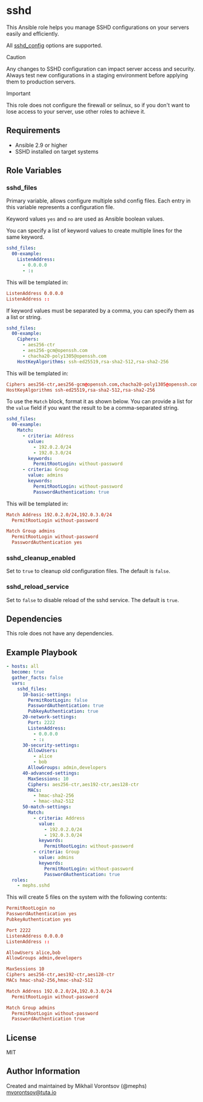 # sshd

This Ansible role helps you manage SSHD configurations on your servers easily and efficiently.

All [sshd_config](<https://man.freebsd.org/cgi/man.cgi?sshd_config(5)>) options are supported.

> [!CAUTION]
> Any changes to SSHD configuration can impact server access and security. Always test new configurations in a staging environment before applying them to production servers.

> [!IMPORTANT]
> This role does not configure the firewall or selinux, so if you don't want to lose access to your server, use other roles to achieve it.

## Requirements

- Ansible 2.9 or higher
- SSHD installed on target systems

## Role Variables

### sshd_files

Primary variable, allows configure multiple sshd config files. Each entry in this variable represents a configuration file.

Keyword values `yes` and `no` are used as Ansible boolean values.

You can specify a list of keyword values to create multiple lines for the same keyword.

```yaml
sshd_files:
  00-example:
    ListenAddress:
      - 0.0.0.0
      - ::
```

This will be templated in:

```conf
ListenAddress 0.0.0.0
ListenAddress ::
```

If keyword values must be separated by a comma, you can specify them as a list or string.

```yaml
sshd_files:
  00-example:
    Ciphers:
      - aes256-ctr
      - aes256-gcm@openssh.com
      - chacha20-poly1305@openssh.com
    HostKeyAlgorithms: ssh-ed25519,rsa-sha2-512,rsa-sha2-256
```

This will be templated in:

```conf
Ciphers aes256-ctr,aes256-gcm@openssh.com,chacha20-poly1305@openssh.com
HostKeyAlgorithms ssh-ed25519,rsa-sha2-512,rsa-sha2-256
```

To use the `Match` block, format it as shown below. You can provide a list for the `value` field if you want the result to be a comma-separated string.

```yaml
sshd_files:
  00-example:
    Match:
      - criteria: Address
        value:
          - 192.0.2.0/24
          - 192.0.3.0/24
        keywords:
          PermitRootLogin: without-password
      - criteria: Group
        value: admins
        keywords:
          PermitRootLogin: without-password
          PasswordAuthentication: true
```

This will be templated in:

```conf
Match Address 192.0.2.0/24,192.0.3.0/24
  PermitRootLogin without-password

Match Group admins
  PermitRootLogin without-password
  PasswordAuthentication yes
```

### sshd_cleanup_enabled

Set to `true` to cleanup old configuration files. The default is `false`.

### sshd_reload_service

Set to `false` to disable reload of the sshd service. The default is `true`.

## Dependencies

This role does not have any dependencies.

## Example Playbook

```yaml
- hosts: all
  become: true
  gather_facts: false
  vars:
    sshd_files:
      10-basic-settings:
        PermitRootLogin: false
        PasswordAuthentication: true
        PubkeyAuthentication: true
      20-network-settings:
        Port: 2222
        ListenAddress:
          - 0.0.0.0
          - ::
      30-security-settings:
        AllowUsers:
          - alice
          - bob
        AllowGroups: admin,developers
      40-advanced-settings:
        MaxSessions: 10
        Ciphers: aes256-ctr,aes192-ctr,aes128-ctr
        MACs:
          - hmac-sha2-256
          - hmac-sha2-512
      50-match-settings:
        Match:
          - criteria: Address
            value:
              - 192.0.2.0/24
              - 192.0.3.0/24
            keywords:
              PermitRootLogin: without-password
          - criteria: Group
            value: admins
            keywords:
              PermitRootLogin: without-password
              PasswordAuthentication: true
  roles:
    - mephs.sshd
```

This will create 5 files on the system with the following contents:

```conf
PermitRootLogin no
PasswordAuthentication yes
PubkeyAuthentication yes
```

```conf
Port 2222
ListenAddress 0.0.0.0
ListenAddress ::
```

```conf
AllowUsers alice,bob
AllowGroups admin,developers
```

```conf
MaxSessions 10
Ciphers aes256-ctr,aes192-ctr,aes128-ctr
MACs hmac-sha2-256,hmac-sha2-512
```

```conf
Match Address 192.0.2.0/24,192.0.3.0/24
  PermitRootLogin without-password

Match Group admins
  PermitRootLogin without-password
  PasswordAuthentication true
```

## License

MIT

## Author Information

Created and maintained by Mikhail Vorontsov (@mephs) <mvorontsov@tuta.io>
